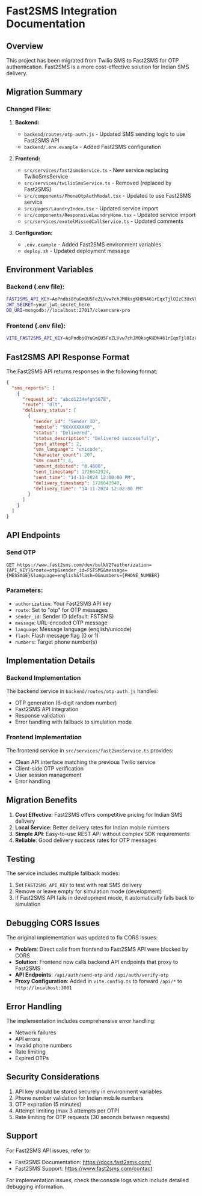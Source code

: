 # Fast2SMS Integration Documentation

## Overview

This project has been migrated from Twilio SMS to Fast2SMS for OTP authentication. Fast2SMS is a more cost-effective solution for Indian SMS delivery.

## Migration Summary

### Changed Files:

1. **Backend:**
   - `backend/routes/otp-auth.js` - Updated SMS sending logic to use Fast2SMS API
   - `backend/.env.example` - Added Fast2SMS configuration

2. **Frontend:**
   - `src/services/fast2smsService.ts` - New service replacing TwilioSmsService
   - `src/services/twilioSmsService.ts` - Removed (replaced by Fast2SMS)
   - `src/components/PhoneOtpAuthModal.tsx` - Updated to use Fast2SMS service
   - `src/pages/LaundryIndex.tsx` - Updated service import
   - `src/components/ResponsiveLaundryHome.tsx` - Updated service import
   - `src/services/exotelMissedCallService.ts` - Updated comments

3. **Configuration:**
   - `.env.example` - Added Fast2SMS environment variables
   - `deploy.sh` - Updated deployment message

## Environment Variables

### Backend (.env file):

```bash
FAST2SMS_API_KEY=AoPndbi8YuGmQU5FeZLVvw7chJM0ksgKHDN461rEqxTjlOIzC3UxV0QS1ZD7WKoIdGAmgC53lc6NTHjP
JWT_SECRET=your_jwt_secret_here
DB_URI=mongodb://localhost:27017/cleancare-pro
```

### Frontend (.env file):

```bash
VITE_FAST2SMS_API_KEY=AoPndbi8YuGmQU5FeZLVvw7chJM0ksgKHDN461rEqxTjlOIzC3UxV0QS1ZD7WKoIdGAmgC53lc6NTHjP
```

## Fast2SMS API Response Format

The Fast2SMS API returns responses in the following format:

```json
{
  "sms_reports": [
    {
      "request_id": "abcd1234efgh5678",
      "route": "dlt",
      "delivery_status": [
        {
          "sender_id": "Sender ID",
          "mobile": "9XXXXXXXX0",
          "status": "Delivered",
          "status_description": "Delivered successfully",
          "post_attempt": 2,
          "sms_language": "unicode",
          "character_count": 207,
          "sms_count": 4,
          "amount_debited": "0.4800",
          "sent_timestamp": 1726642924,
          "sent_time": "14-11-2024 12:00:00 PM",
          "delivery_timestamp": 1726643040,
          "delivery_time": "14-11-2024 12:02:00 PM"
        }
      ]
    }
  ]
}
```

## API Endpoints

### Send OTP

```
GET https://www.fast2sms.com/dev/bulkV2?authorization={API_KEY}&route=otp&sender_id=FSTSMS&message={MESSAGE}&language=english&flash=0&numbers={PHONE_NUMBER}
```

### Parameters:

- `authorization`: Your Fast2SMS API key
- `route`: Set to "otp" for OTP messages
- `sender_id`: Sender ID (default: FSTSMS)
- `message`: URL-encoded OTP message
- `language`: Message language (english/unicode)
- `flash`: Flash message flag (0 or 1)
- `numbers`: Target phone number(s)

## Implementation Details

### Backend Implementation

The backend service in `backend/routes/otp-auth.js` handles:

- OTP generation (6-digit random number)
- Fast2SMS API integration
- Response validation
- Error handling with fallback to simulation mode

### Frontend Implementation

The frontend service in `src/services/fast2smsService.ts` provides:

- Clean API interface matching the previous Twilio service
- Client-side OTP verification
- User session management
- Error handling

## Migration Benefits

1. **Cost Effective**: Fast2SMS offers competitive pricing for Indian SMS delivery
2. **Local Service**: Better delivery rates for Indian mobile numbers
3. **Simple API**: Easy-to-use REST API without complex SDK requirements
4. **Reliable**: Good delivery success rates for OTP messages

## Testing

The service includes multiple fallback modes:

1. Set `FAST2SMS_API_KEY` to test with real SMS delivery
2. Remove or leave empty for simulation mode (development)
3. If Fast2SMS API fails in development mode, it automatically falls back to simulation

## Debugging CORS Issues

The original implementation was updated to fix CORS issues:

- **Problem**: Direct calls from frontend to Fast2SMS API were blocked by CORS
- **Solution**: Frontend now calls backend API endpoints that proxy to Fast2SMS
- **API Endpoints**: `/api/auth/send-otp` and `/api/auth/verify-otp`
- **Proxy Configuration**: Added in `vite.config.ts` to forward `/api/*` to `http://localhost:3001`

## Error Handling

The implementation includes comprehensive error handling:

- Network failures
- API errors
- Invalid phone numbers
- Rate limiting
- Expired OTPs

## Security Considerations

1. API key should be stored securely in environment variables
2. Phone number validation for Indian mobile numbers
3. OTP expiration (5 minutes)
4. Attempt limiting (max 3 attempts per OTP)
5. Rate limiting for OTP requests (30 seconds between requests)

## Support

For Fast2SMS API issues, refer to:

- Fast2SMS Documentation: https://docs.fast2sms.com/
- Fast2SMS Support: https://www.fast2sms.com/contact

For implementation issues, check the console logs which include detailed debugging information.

